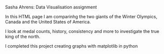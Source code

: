 Sasha Ahrens: Data Visualisation assignment

In this HTML page I am comparinhg the two giants of the Winter Olympics, Canada and the United States of America.

I look at medal counts, history, consistency and more to investigate the true king of the north.

I completed this project creating graphs with matplotlib in python